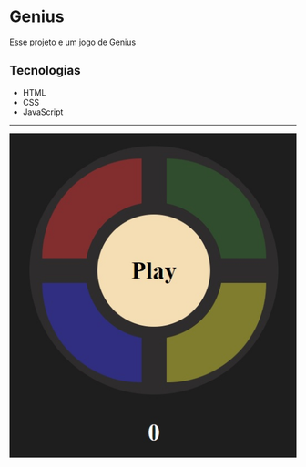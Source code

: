 # Genius

Esse projeto e um jogo de Genius

## Tecnologias

- HTML
- CSS
- JavaScript

---

<img src="page.jpg" />